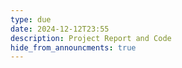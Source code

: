 ```yaml
---
type: due
date: 2024-12-12T23:55
description: Project Report and Code
hide_from_announcments: true
---
```

